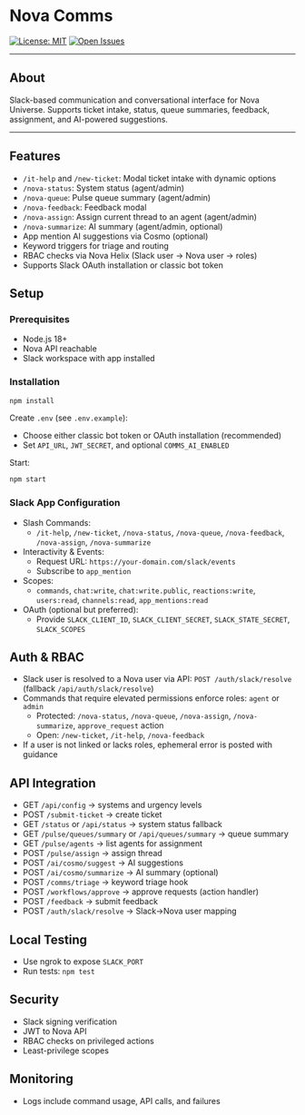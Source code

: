 # Nova Comms

[![License: MIT](https://img.shields.io/badge/License-MIT-yellow.svg)](../LICENSE)
[![Open Issues](https://img.shields.io/github/issues/itristenx/nova-universe)](https://github.com/itristenx/nova-universe/issues)

---

## About

Slack-based communication and conversational interface for Nova Universe. Supports ticket intake, status, queue summaries, feedback, assignment, and AI-powered suggestions.

---

## Features

- `/it-help` and `/new-ticket`: Modal ticket intake with dynamic options
- `/nova-status`: System status (agent/admin)
- `/nova-queue`: Pulse queue summary (agent/admin)
- `/nova-feedback`: Feedback modal
- `/nova-assign`: Assign current thread to an agent (agent/admin)
- `/nova-summarize`: AI summary (agent/admin, optional)
- App mention AI suggestions via Cosmo (optional)
- Keyword triggers for triage and routing
- RBAC checks via Nova Helix (Slack user → Nova user → roles)
- Supports Slack OAuth installation or classic bot token

## Setup

### Prerequisites

- Node.js 18+
- Nova API reachable
- Slack workspace with app installed

### Installation

```bash
npm install
```

Create `.env` (see `.env.example`):

- Choose either classic bot token or OAuth installation (recommended)
- Set `API_URL`, `JWT_SECRET`, and optional `COMMS_AI_ENABLED`

Start:

```bash
npm start
```

### Slack App Configuration

- Slash Commands:
  - `/it-help`, `/new-ticket`, `/nova-status`, `/nova-queue`, `/nova-feedback`, `/nova-assign`, `/nova-summarize`
- Interactivity & Events:
  - Request URL: `https://your-domain.com/slack/events`
  - Subscribe to `app_mention`
- Scopes:
  - `commands`, `chat:write`, `chat:write.public`, `reactions:write`, `users:read`, `channels:read`, `app_mentions:read`
- OAuth (optional but preferred):
  - Provide `SLACK_CLIENT_ID`, `SLACK_CLIENT_SECRET`, `SLACK_STATE_SECRET`, `SLACK_SCOPES`

## Auth & RBAC

- Slack user is resolved to a Nova user via API: `POST /auth/slack/resolve` (fallback `/api/auth/slack/resolve`)
- Commands that require elevated permissions enforce roles: `agent` or `admin`
  - Protected: `/nova-status`, `/nova-queue`, `/nova-assign`, `/nova-summarize`, `approve_request` action
  - Open: `/new-ticket`, `/it-help`, `/nova-feedback`
- If a user is not linked or lacks roles, ephemeral error is posted with guidance

## API Integration

- GET `/api/config` → systems and urgency levels
- POST `/submit-ticket` → create ticket
- GET `/status` or `/api/status` → system status fallback
- GET `/pulse/queues/summary` or `/api/queues/summary` → queue summary
- GET `/pulse/agents` → list agents for assignment
- POST `/pulse/assign` → assign thread
- POST `/ai/cosmo/suggest` → AI suggestions
- POST `/ai/cosmo/summarize` → AI summary (optional)
- POST `/comms/triage` → keyword triage hook
- POST `/workflows/approve` → approve requests (action handler)
- POST `/feedback` → submit feedback
- POST `/auth/slack/resolve` → Slack→Nova user mapping

## Local Testing

- Use ngrok to expose `SLACK_PORT`
- Run tests: `npm test`

## Security

- Slack signing verification
- JWT to Nova API
- RBAC checks on privileged actions
- Least-privilege scopes

## Monitoring

- Logs include command usage, API calls, and failures
